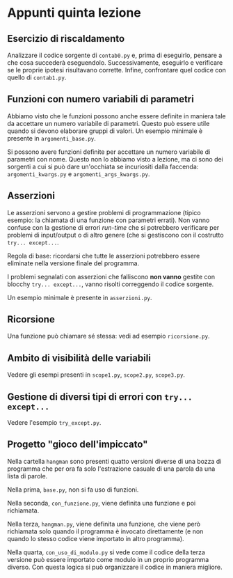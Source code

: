 # Appunti quinta lezione

## Esercizio di riscaldamento

Analizzare il codice sorgente di `contab0.py` e, prima di eseguirlo,
pensare a che cosa succederà eseguendolo. Successivamente, eseguirlo e 
verificare se le proprie ipotesi risultavano corrette. Infine, confrontare
quel codice con quello di `contab1.py`.

## Funzioni con numero variabili di parametri

Abbiamo visto che le funzioni possono anche essere definite in maniera
tale da accettare un numero variabile di parametri. Questo può essere
utile quando si devono elaborare gruppi di valori. Un esempio minimale
è presente in `argomenti_base.py`.

Si possono avere funzioni definite per accettare un numero variabile di 
parametri con nome. Questo non lo abbiamo visto a lezione, ma ci sono
dei sorgenti a cui si può dare un'occhiata se incuriositi dalla faccenda:
`argomenti_kwargs.py` e `argomenti_args_kwargs.py`.

## Asserzioni

Le asserzioni servono a gestire problemi di programmazione (tipico
esempio: la chiamata di una funzione con parametri errati). Non vanno
confuse con la gestione di errori _run-time_ che si potrebbero
verificare per problemi di input/output o di altro genere (che si 
gestiscono con il costrutto `try... except...`.

Regola di base: ricordarsi che tutte le asserzioni potrebbero essere
eliminate nella versione finale del programma.

I problemi segnalati con asserzioni che falliscono **non vanno** gestite
con blocchy `try... except...`, vanno risolti correggendo il codice sorgente.

Un esempio minimale è presente in `asserzioni.py`.

## Ricorsione

Una funzione può chiamare sé stessa: vedi ad esempio `ricorsione.py`.

## Ambito di visibilità delle variabili

Vedere gli esempi presenti in `scope1.py`, `scope2.py`, `scope3.py`.

## Gestione di diversi tipi di errori con `try... except...`

Vedere l'esempio `try_except.py`.

## Progetto "gioco dell'impiccato"

Nella cartella `hangman` sono presenti quatto versioni diverse di una bozza
di programma che per ora fa solo l'estrazione casuale di una parola da 
una lista di parole.

Nella prima, `base.py`, non si fa uso di funzioni.

Nella seconda, `con_funzione.py`, viene definita una funzione e poi richiamata.

Nella terza, `hangman.py`, viene definita una funzione, che viene però
richiamata solo quando il programma è invocato direttamente (e non quando
lo stesso codice viene importato in altro programma).

Nella quarta, `con_uso_di_modulo.py` si vede come il codice della terza
versione può essere importato come modulo in un proprio programma diverso.
Con questa logica si può organizzare il codice in maniera migliore.


